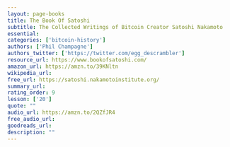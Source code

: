 ```yaml
---
layout: page-books
title: The Book Of Satoshi
subtitle: The Collected Writings of Bitcoin Creator Satoshi Nakamoto
essential: 
categories: ['bitcoin-history']
authors: ['Phil Champagne']
authors_twitter: ['https://twitter.com/egg_descrambler']
resource_url: https://www.bookofsatoshi.com/
amazon_url: https://amzn.to/39KNltn
wikipedia_url: 
free_url: https://satoshi.nakamotoinstitute.org/
summary_url: 
rating_order: 9
lesson: ['20']
quote: ""
audio_url: https://amzn.to/2QZfJR4
free_audio_url: 
goodreads_url: 
description: ""
---
```

